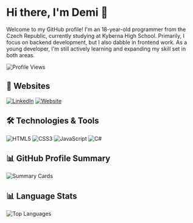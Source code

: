# Hi there, I'm Demi 👋

Welcome to my GitHub profile! I'm an 18-year-old programmer from the Czech Republic, currently studying at Kyberna High School. Primarily, I focus on backend development, but I also dabble in frontend work. As a young developer, I'm still actively learning and expanding my skill set in both areas.

![Profile Views](https://komarev.com/ghpvc/?username=demiffy&color=blue)

## 🔗 Websites
[![LinkedIn](https://img.shields.io/badge/LinkedIn-0077B5?style=for-the-badge&logo=linkedin&logoColor=white)](https://www.linkedin.com/in/tom%C3%A1%C5%A1-velner-8017a8283/)
[![Website](https://img.shields.io/badge/Website-4285F4?style=for-the-badge&logo=google-chrome&logoColor=white)](https://demiffy.com)

## 🛠️ Technologies & Tools
![HTML5](https://img.shields.io/badge/-HTML5-E34F26?style=for-the-badge&logo=html5&logoColor=white)
![CSS3](https://img.shields.io/badge/-CSS3-1572B6?style=for-the-badge&logo=css3&logoColor=white)
![JavaScript](https://img.shields.io/badge/-JavaScript-F7DF1E?style=for-the-badge&logo=javascript&logoColor=black)
![C#](https://img.shields.io/badge/-C%23-239120?style=for-the-badge&logo=c-sharp&logoColor=white)

## 📊 GitHub Profile Summary
![Summary Cards](https://github-profile-summary-cards.vercel.app/api/cards/profile-details?username=demiffy&theme=radical)

## 📊 Language Stats
![Top Languages](https://github-readme-stats.vercel.app/api/top-langs/?username=demiffy&layout=compact&theme=radical)
